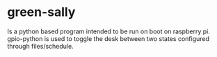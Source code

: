 # green-sally
Is a python based program intended to be run on boot on raspberry pi. gpio-python is used to toggle the desk between two states configured through files/schedule.
